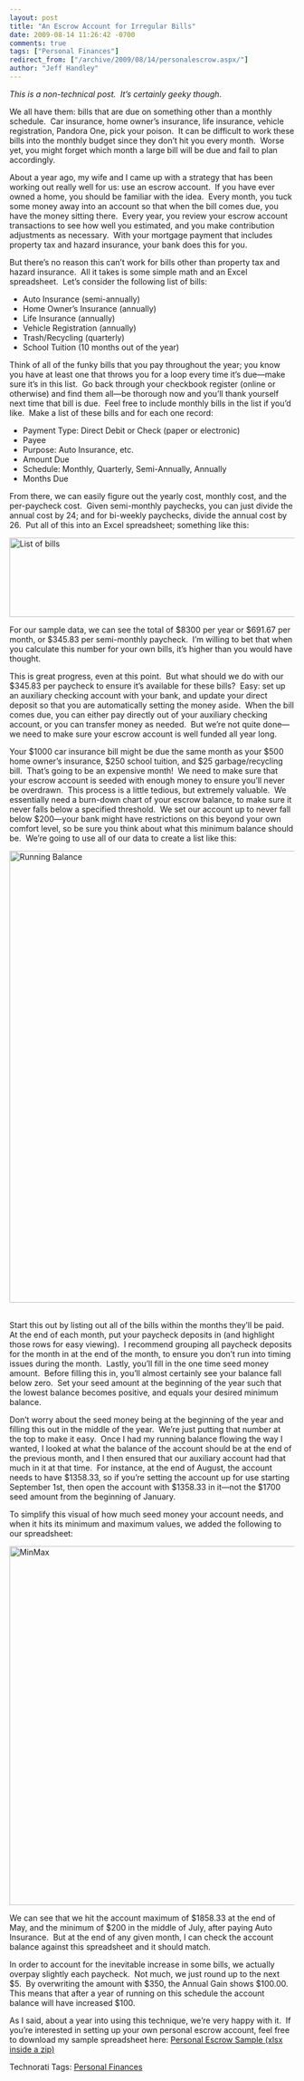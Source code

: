 ```yaml
---
layout: post
title: "An Escrow Account for Irregular Bills"
date: 2009-08-14 11:26:42 -0700
comments: true
tags: ["Personal Finances"]
redirect_from: ["/archive/2009/08/14/personalescrow.aspx/"]
author: "Jeff Handley"
---
```

<!-- more -->
<p><em>This is a non-technical post.  It’s certainly geeky though.</em></p>  <p>We all have them: bills that are due on something other than a monthly schedule.  Car insurance, home owner’s insurance, life insurance, vehicle registration, Pandora One, pick your poison.  It can be difficult to work these bills into the monthly budget since they don’t hit you every month.  Worse yet, you might forget which month a large bill will be due and fail to plan accordingly.</p>  <p>About a year ago, my wife and I came up with a strategy that has been working out really well for us: use an escrow account.  If you have ever owned a home, you should be familiar with the idea.  Every month, you tuck some money away into an account so that when the bill comes due, you have the money sitting there.  Every year, you review your escrow account transactions to see how well you estimated, and you make contribution adjustments as necessary.  With your mortgage payment that includes property tax and hazard insurance, your bank does this for you.</p>  <p>But there’s no reason this can’t work for bills other than property tax and hazard insurance.  All it takes is some simple math and an Excel spreadsheet.  Let’s consider the following list of bills:</p>  <ul>   <li>Auto Insurance (semi-annually) </li>  <li>Home Owner’s Insurance (annually) </li>  <li>Life Insurance (annually) </li>  <li>Vehicle Registration (annually) </li>  <li>Trash/Recycling (quarterly) </li>  <li>School Tuition (10 months out of the year) </li> </ul>  <p>Think of all of the funky bills that you pay throughout the year; you know you have at least one that throws you for a loop every time it’s due—make sure it’s in this list.  Go back through your checkbook register (online or otherwise) and find them all—be thorough now and you’ll thank yourself next time that bill is due.  Feel free to include monthly bills in the list if you’d like.  Make a list of these bills and for each one record:</p>  <ul>   <li>Payment Type: Direct Debit or Check (paper or electronic) </li>  <li>Payee </li>  <li>Purpose: Auto Insurance, etc. </li>  <li>Amount Due </li>  <li>Schedule: Monthly, Quarterly, Semi-Annually, Annually </li>  <li>Months Due </li> </ul>  <p>From there, we can easily figure out the yearly cost, monthly cost, and the per-paycheck cost.  Given semi-monthly paychecks, you can just divide the annual cost by 24; and for bi-weekly paychecks, divide the annual cost by 26.  Put all of this into an Excel spreadsheet; something like this:</p>  <p><a href="http://jeffhandley.com/images/jeffhandley_com/WindowsLiveWriter/AnEscrowAccountforIrregularBills_3E31/BillList_4.png" rel="lightbox"><img style="display: inline; margin-left: 0px; margin-right: 0px" title="List of bills" alt="List of bills" src="http://jeffhandley.com/images/jeffhandley_com/WindowsLiveWriter/AnEscrowAccountforIrregularBills_3E31/BillList_thumb_1.png" width="640" height="140" /></a> </p>  <p>For our sample data, we can see the total of $8300 per year or $691.67 per month, or $345.83 per semi-monthly paycheck.  I’m willing to bet that when you calculate this number for your own bills, it’s higher than you would have thought.</p>  <p>This is great progress, even at this point.  But what should we do with our $345.83 per paycheck to ensure it’s available for these bills?  Easy: set up an auxiliary checking account with your bank, and update your direct deposit so that you are automatically setting the money aside.  When the bill comes due, you can either pay directly out of your auxiliary checking account, or you can transfer money as needed.  But we’re not quite done—we need to make sure your escrow account is well funded all year long.</p>  <p>Your $1000 car insurance bill might be due the same month as your $500 home owner’s insurance, $250 school tuition, and $25 garbage/recycling bill.  That’s going to be an expensive month!  We need to make sure that your escrow account is seeded with enough money to ensure you’ll never be overdrawn.  This process is a little tedious, but extremely valuable.  We essentially need a burn-down chart of your escrow balance, to make sure it never falls below a specified threshold.  We set our account up to never fall below $200—your bank might have restrictions on this beyond your own comfort level, so be sure you think about what this minimum balance should be.  We’re going to use all of our data to create a list like this:</p>  <p><img style="display: inline; margin-left: 0px; margin-right: 0px" title="Running Balance" alt="Running Balance" src="http://jeffhandley.com/images/jeffhandley_com/WindowsLiveWriter/AnEscrowAccountforIrregularBills_3E31/RunningBalance_2.png" width="553" height="798" /> </p>  <p />  <p>   <br />Start this out by listing out all of the bills within the months they’ll be paid.  At the end of each month, put your paycheck deposits in (and highlight those rows for easy viewing).  I recommend grouping all paycheck deposits for the month in at the end of the month, to ensure you don’t run into timing issues during the month.  Lastly, you’ll fill in the one time seed money amount.  Before filling this in, you’ll almost certainly see your balance fall below zero.  Set your seed amount at the beginning of the year such that the lowest balance becomes positive, and equals your desired minimum balance.</p>  <p>Don’t worry about the seed money being at the beginning of the year and filling this out in the middle of the year.  We’re just putting that number at the top to make it easy.  Once I had my running balance flowing the way I wanted, I looked at what the balance of the account should be at the end of the previous month, and I then ensured that our auxiliary account had that much in it at that time.  For instance, at the end of August, the account needs to have $1358.33, so if you’re setting the account up for use starting September 1st, then open the account with $1358.33 in it—not the $1700 seed amount from the beginning of January.</p>  <p>To simplify this visual of how much seed money your account needs, and when it hits its minimum and maximum values, we added the following to our spreadsheet:</p>  <p><img style="display: inline; margin-left: 0px; margin-right: 0px" title="MinMax" alt="MinMax" src="http://jeffhandley.com/images/jeffhandley_com/WindowsLiveWriter/AnEscrowAccountforIrregularBills_3E31/MinMax_2.png" width="567" height="634" /> </p>  <p>We can see that we hit the account maximum of $1858.33 at the end of May, and the minimum of $200 in the middle of July, after paying Auto Insurance.  But at the end of any given month, I can check the account balance against this spreadsheet and it should match.</p>  <p>In order to account for the inevitable increase in some bills, we actually overpay slightly each paycheck.  Not much, we just round up to the next $5.  By overwriting the amount with $350, the Annual Gain shows $100.00.  This means that after a year of running on this schedule the account balance will have increased $100.</p>  <p>As I said, about a year into using this technique, we’re very happy with it.  If you’re interested in setting up your own personal escrow account, feel free to download my sample spreadsheet here: <a href="https://jeffhandley.blob.core.windows.net/blogfiles/Personal-Escrow.zip" target="_blank">Personal Escrow Sample (xlsx inside a zip)</a></p>  <div style="padding-bottom: 0px; margin: 0px; padding-left: 0px; padding-right: 0px; display: inline; float: none; padding-top: 0px" id="scid:0767317B-992E-4b12-91E0-4F059A8CECA8:e81483fd-d7f5-47c6-bfc7-379262e9338b" class="wlWriterEditableSmartContent">Technorati Tags: <a href="http://technorati.com/tags/Personal+Finances" rel="tag">Personal Finances</a></div>

